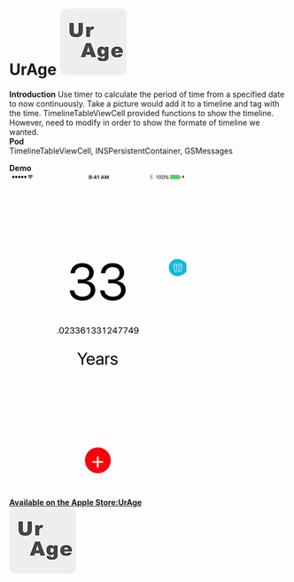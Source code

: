 
# UrAge ![](https://github.com/icedike/UrAge/blob/universal/README/UrAge_120x120.png)

**Introduction**
Use timer to calculate the period of time from a specified date to now continuously. Take a picture would add it to a timeline and tag with the time. TimelineTableViewCell provided functions to show the timeline. However, need to modify in order to show the formate of timeline we wanted.  
**Pod**  
TimelineTableViewCell, INSPersistentContainer, GSMessages

**Demo**  
![](https://github.com/icedike/UrAge/blob/universal/README/demo_v1.2.2.gif)

[**Available on the Apple Store:UrAge**](https://itunes.apple.com/us/app/urage/id1195425155?ls=1&mt=8)  
![](https://github.com/icedike/UrAge/blob/universal/README/UrAge_120x120.png)
